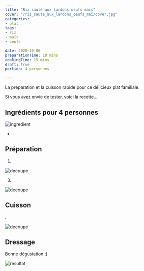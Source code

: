 ```yaml
---
title: "Riz sauté aux lardons oeufs maïs"
cover: "/riz_saute_aux_lardons_oeufs_maï/cover.jpg"
categories:
- plat
tags:
- riz
- maïs
- oeufs

date: 2020-10-06
preparationTime: 10 mins
cookingTime: 15 mins
draft: true
portion: 4 personnes

---
```

La préparation et la cuisson rapide pour ce délicieux plat familiale. 
<!--more--> 
Si vous avez envie de tester, voici la recette... 
 

## Ingrédients pour 4 personnes

![ingredient](01.jpg)

- 

## Préparation ##

1. 

![decoupe](02.jpg)

3. 
![decoupe](03.jpg)

## Cuisson ##

.

![decoupe](04.jpg)

## Dressage ##

Bonne dégustation :)

![resultat](05.jpg)


